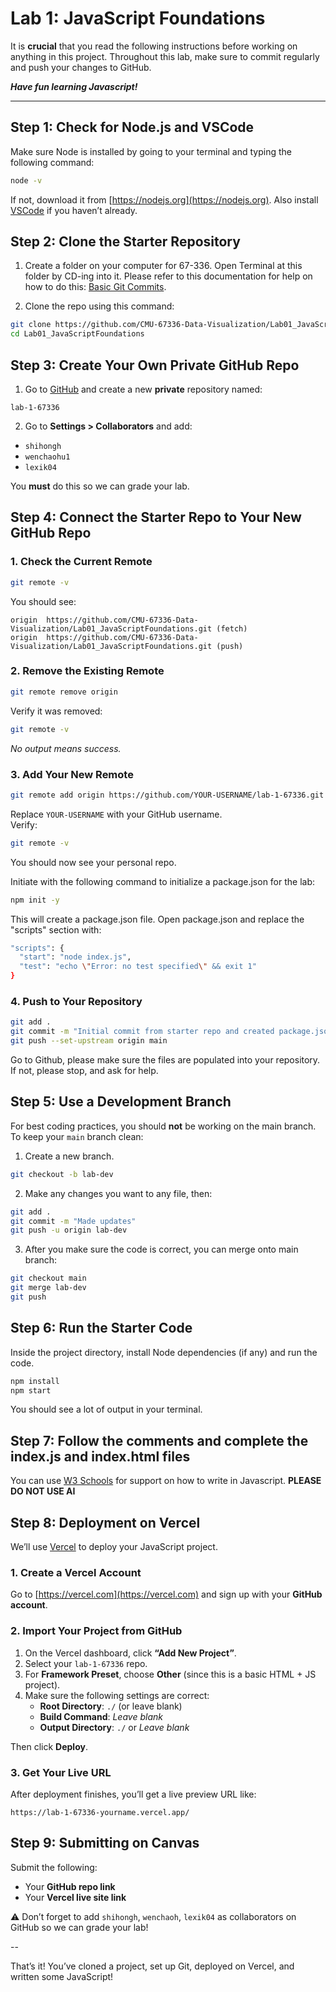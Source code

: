 # Lab 1: JavaScript Foundations

It is **crucial** that you read the following instructions before working on anything in this project.
Throughout this lab, make sure to commit regularly and push your changes to GitHub.

***Have fun learning Javascript!***

---


## Step 1: Check for Node.js and VSCode

Make sure Node is installed by going to your terminal and typing the following command:

```bash
node -v
```

If not, download it from [https://nodejs.org](https://nodejs.org). Also install [VSCode](https://code.visualstudio.com/) if you haven’t already.

## Step 2: Clone the Starter Repository

1. Create a folder on your computer for 67-336. Open Terminal at this folder by CD-ing into it. Please refer to this documentation for help on how to do this: [Basic Git Commits](https://gist.github.com/bradtraversy/cc180de0edee05075a6139e42d5f28ce). 

2. Clone the repo using this command:

```bash 
git clone https://github.com/CMU-67336-Data-Visualization/Lab01_JavaScriptFoundations.git
cd Lab01_JavaScriptFoundations
```

## Step 3: Create Your Own Private GitHub Repo

1. Go to [GitHub](https://github.com) and create a new **private** repository named:

```
lab-1-67336
```

2. Go to **Settings > Collaborators** and add:

- `shihongh`
- `wenchaohu1`
- `lexik04`

You **must** do this so we can grade your lab.

## Step 4: Connect the Starter Repo to Your New GitHub Repo

### 1. Check the Current Remote

```bash
git remote -v
```

You should see:

```
origin  https://github.com/CMU-67336-Data-Visualization/Lab01_JavaScriptFoundations.git (fetch)
origin  https://github.com/CMU-67336-Data-Visualization/Lab01_JavaScriptFoundations.git (push)
```

### 2. Remove the Existing Remote

```bash
git remote remove origin
```

Verify it was removed:

```bash
git remote -v
```

_No output means success._

### 3. Add Your New Remote

```bash
git remote add origin https://github.com/YOUR-USERNAME/lab-1-67336.git
```

Replace `YOUR-USERNAME` with your GitHub username.  
Verify:

```bash
git remote -v
```

You should now see your personal repo. 

Initiate with the following command to initialize a package.json for the lab:

```bash
npm init -y
```

This will create a package.json file. Open package.json and replace the "scripts" section with:

```bash
"scripts": {
  "start": "node index.js",
  "test": "echo \"Error: no test specified\" && exit 1"
}
```

### 4. Push to Your Repository

```bash
git add .
git commit -m "Initial commit from starter repo and created package.json"
git push --set-upstream origin main
```
Go to Github, please make sure the files are populated into your repository. If not, please stop, and ask for help. 


## Step 5: Use a Development Branch

For best coding practices, you should **not** be working on the main branch. To keep your `main` branch clean:

1. Create a new branch.
```bash
git checkout -b lab-dev
```

2. Make any changes you want to any file, then:

```bash
git add .
git commit -m "Made updates"
git push -u origin lab-dev
```

3. After you make sure the code is correct, you can merge onto main branch: 

```bash
git checkout main
git merge lab-dev
git push
``` 

## Step 6: Run the Starter Code

Inside the project directory, install Node dependencies (if any) and run the code.

```bash
npm install
npm start
```

You should see a lot of output in your terminal. 

## Step 7: Follow the comments and complete the index.js and index.html files 

You can use [W3 Schools](https://www.w3schools.com/js/) for support on how to write in Javascript. **PLEASE DO NOT USE AI**

## Step 8: Deployment on Vercel

We’ll use [Vercel](https://vercel.com) to deploy your JavaScript project.

### 1. Create a Vercel Account

Go to [https://vercel.com](https://vercel.com) and sign up with your **GitHub account**.

### 2. Import Your Project from GitHub

1. On the Vercel dashboard, click **“Add New Project”**.
2. Select your `lab-1-67336` repo.
3. For **Framework Preset**, choose **Other** (since this is a basic HTML + JS project).
4. Make sure the following settings are correct:
   - **Root Directory**: `./` (or leave blank)
   - **Build Command**: _Leave blank_
   - **Output Directory**: `./` or _Leave blank_

Then click **Deploy**.

### 3. Get Your Live URL

After deployment finishes, you’ll get a live preview URL like:

```
https://lab-1-67336-yourname.vercel.app/
```

## Step 9: Submitting on Canvas

Submit the following:

- Your **GitHub repo link**
- Your **Vercel live site link**

⚠️ Don’t forget to add `shihongh`, `wenchaoh`, `lexik04` as collaborators on GitHub so we can grade your lab!

-- 

That’s it! You’ve cloned a project, set up Git, deployed on Vercel, and written some JavaScript!
